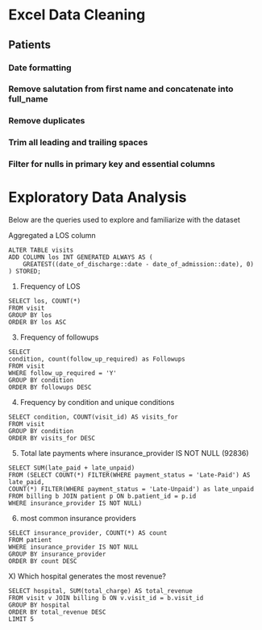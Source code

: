 # Excel Data Cleaning

## Patients
### Date formatting  

### Remove salutation from first name and concatenate into full_name

### Remove duplicates

### Trim all leading and trailing spaces

### Filter for nulls in primary key and essential columns


# Exploratory Data Analysis
Below are the queries used to explore and familiarize with the dataset

Aggregated a LOS column
```
ALTER TABLE visits
ADD COLUMN los INT GENERATED ALWAYS AS (
    GREATEST((date_of_discharge::date - date_of_admission::date), 0)
) STORED;
```

1) Frequency of LOS 

```
SELECT los, COUNT(*)
FROM visit
GROUP BY los
ORDER BY los ASC
```

3) Frequency of followups
```
SELECT 
condition, count(follow_up_required) as Followups
FROM visit
WHERE follow_up_required = 'Y' 
GROUP BY condition
ORDER BY followups DESC 
```

4) Frequency by condition and unique conditions
```
SELECT condition, COUNT(visit_id) AS visits_for
FROM visit
GROUP BY condition
ORDER BY visits_for DESC
```

5) Total late payments where insurance_provider IS NOT NULL (92836)
```
SELECT SUM(late_paid + late_unpaid)
FROM (SELECT COUNT(*) FILTER(WHERE payment_status = 'Late-Paid') AS late_paid,
COUNT(*) FILTER(WHERE payment_status = 'Late-Unpaid') as late_unpaid
FROM billing b JOIN patient p ON b.patient_id = p.id
WHERE insurance_provider IS NOT NULL)
```

6) most common insurance providers
```
SELECT insurance_provider, COUNT(*) AS count
FROM patient
WHERE insurance_provider IS NOT NULL
GROUP BY insurance_provider
ORDER BY count DESC
```

X) Which hospital generates the most revenue?
```
SELECT hospital, SUM(total_charge) AS total_revenue
FROM visit v JOIN billing b ON v.visit_id = b.visit_id
GROUP BY hospital
ORDER BY total_revenue DESC
LIMIT 5

